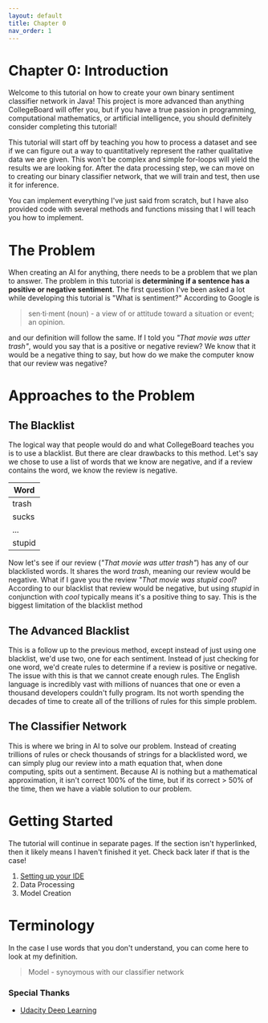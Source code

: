 ```yaml
---
layout: default
title: Chapter 0
nav_order: 1
---
```

# Chapter 0: Introduction
Welcome to this tutorial on how to create your own binary sentiment classifier network in Java! This project is more advanced than anything CollegeBoard will offer you, but if you have a true passion in programming, computational mathematics, or artificial intelligence, you should definitely consider completing this tutorial!

This tutorial will start off by teaching you how to process a dataset and see if we can figure out a way to quantitatively represent the rather qualitative data we are given. This won't be complex and simple for-loops will yield the results we are looking for. After the data processing step, we can move on to creating our binary classifier network, that we will train and test, then use it for inference. 

You can implement everything I've just said from scratch, but I have also provided code with several methods and functions missing that I will teach you how to implement.

# The Problem
When creating an AI for anything, there needs to be a problem that we plan to answer. The problem in this tutorial is **determining if a sentence has a positive or negative sentiment**. The first question I've been asked a lot while developing this tutorial is "What is sentiment?" According to Google is

> sen·ti·ment (noun) - a view of or attitude toward a situation or event; an opinion.

and our definition will follow the same. If I told you *"That movie was utter trash"*, would you say that is a positive or negative review? We know that it would be a negative thing to say, but how do we make the computer know that our review was negative? 

# Approaches to the Problem

## The Blacklist
The logical way that people would do and what CollegeBoard teaches you is to use a blacklist. But there are clear drawbacks to this method. Let's say we chose to use a list of words that we know are negative, and if a review contains the word, we know the review is negative.

|Word |
|--   |
|trash|
|sucks|
|...|
|stupid|

Now let's see if our review (*"That movie was utter trash"*) has any of our blacklisted words. It shares the word *trash*, meaning our review would be negative. What if I gave you the review *"That movie was stupid cool*? According to our blacklist that review would be negative, but using *stupid* in conjunction with *cool* typically means it's a positive thing to say. This is the biggest limitation of the blacklist method

## The Advanced Blacklist
This is a follow up to the previous method, except instead of just using one blacklist, we'd use two, one for each sentiment. Instead of just checking for one word, we'd create rules to determine if a review is positive or negative. The issue with this is that we cannot create enough rules. The English language is incredibly vast with millions of nuances that one or even a thousand developers couldn't fully program. Its not worth spending the decades of time to create all of the trillions of rules for this simple problem.

## The Classifier Network
This is where we bring in AI to solve our problem. Instead of creating trillions of rules or check thousands of strings for a blacklisted word, we can simply plug our review into a math equation that, when done computing, spits out a sentiment. Because AI is nothing but a mathematical approximation, it isn't correct 100% of the time, but if its correct > 50% of the time, then we have a viable solution to our problem. 

# Getting Started
The tutorial will continue in separate pages. If the section isn't hyperlinked, then it likely means I haven't finished it yet. Check back later if that is the case! 

1. [Setting up your IDE](https://anishg24.github.io/JavaSentimentNetwork/lessons/lesson-1)
2. Data Processing
3. Model Creation

# Terminology
In the case I use words that you don't understand, you can come here to look at my definition.

> Model - synoymous with our classifier network

### Special Thanks
- [Udacity Deep Learning](https://github.com/udacity/deep-learning)
